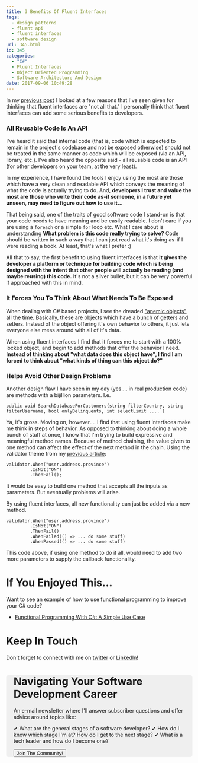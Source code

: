 ```yaml
---
title: 3 Benefits Of Fluent Interfaces
tags:
  - design patterns
  - fluent api
  - fluent interfaces
  - software design
url: 345.html
id: 345
categories:
  - "C#"
  - Fluent Interfaces
  - Object Oriented Programming
  - Software Architecture And Design
date: 2017-09-06 10:49:28
---
```


In my [previous post](https://www.blog.jamesmichaelhickey.com/exploring-fluent-interface/) I looked at a few reasons that I've seen given for thinking that fluent interfaces are "not all that." I personally think that fluent interfaces can add some serious benefits to developers.

<!--more-->

### All Reusable Code Is An API

I've heard it said that internal code (that is, code which is expected to remain in the project's codebase and not be exposed otherwise) should not be treated in the same manner as code which will be exposed (via an API, library, etc.). I've also heard the opposite said - all reusable code is an API (for other developers on your team, at the very least).

In my experience, I have found the tools I enjoy using the most are those which have a very clean and readable API which conveys the meaning of what the code is actually trying to do. And, **developers I trust and value the most are those who write their code as-if someone, in a future yet unseen, may need to figure out how to use it...**

That being said, one of the traits of good software code I stand-on is that your code needs to have meaning and be easily readable. I don't care if you are using a `foreach` or a simple `for` loop etc. What I care about is understanding **What problem is this code really trying to solve?** Code should be written in such a way that I can just read what it's doing as-if I were reading a book. At least, that's what I prefer :)

All that to say, the first benefit to using fluent interfaces is that **it gives the developer a platform or technique for building code which is being designed with the intent that other people will actually be reading (and maybe reusing) this code.** It's not a silver bullet, but it can be very powerful if approached with this in mind.

### It Forces You To Think About What Needs To Be Exposed

When dealing with C# based projects, I see the dreaded ["anemic objects"](https://en.wikipedia.org/wiki/Anemic_domain_model) all the time. Basically, these are objects which have a bunch of getters and setters. Instead of the object offering it's own behavior to others, it just lets everyone else mess around with all of it's data.

When using fluent interfaces I find that it forces me to start with a 100% locked object, and begin to add methods that offer the behavior I need. **Instead of thinking about "what data does this object have", I find I am forced to think about "what kinds of thing can this object do?"**

### Helps Avoid Other Design Problems

Another design flaw I have seen in my day (yes.... in real production code) are methods with a bijillion parameters. I.e.

```
public void SearchDatabaseForCustomers(string filterCountry, string filterUsername, bool onlyDelinquents, int selectLimit .... )
```

Ya, it's gross. Moving on, however.... I find that using fluent interfaces make me think in steps of behavior. As opposed to thinking about doing a whole bunch of stuff at once, I know that I'm trying to build expressive and meaningful method names. Because of method chaining, the value given to one method can affect the effect of the next method in the chain. Using the validator theme from my [previous article](https://www.blog.jamesmichaelhickey.com/exploring-fluent-interface/):

```
validator.When("user.address.province")
         .IsNot("ON")
         .ThenFail();
```

It would be easy to build one method that accepts all the inputs as parameters. But eventually problems will arise.

By using fluent interfaces, all new functionality can just be added via a new method.

```
validator.When("user.address.province")
         .IsNot("ON")
         .ThenFail()
         .WhenFailed(() => ... do some stuff)
         .WhenPassed(() => ... do some stuff)
```

This code above, if using one method to do it all, would need to add two more parameters to supply the callback functionality.

# If You Enjoyed This...

Want to see an example of how to use functional programming to improve your C# code?

- [Functional Programming With C#: A Simple Use Case](https://www.blog.jamesmichaelhickey.com/csharp-functional-programming-a-simple-use-case/)

# Keep In Touch

Don't forget to connect with me on [twitter](https://twitter.com/jamesmh_dev) or [LinkedIn](https://www.linkedin.com/in/jamesmhickey/)!

<div style="padding:0   20px; border-radius:6px; background-color: #efefef; margin-bottom:50px; margin-top:20px">
    <h1 class="margin-bottom:0"> Navigating Your Software Development Career
</h1>
An e-mail newsletter where I'll answer subscriber questions and offer advice around topics like:

✔ What are the general stages of a software developer?
✔ How do I know which stage I'm at? How do I get to the next stage?
✔ What is a tech leader and how do I become one?


<div class="text-center">
    <a href="http://eepurl.com/gdIV5X">
        <button class="btn btn-sign-up" style="margin-top:0;margin-bottom:0">Join The Community!</button>
    </a>
</div>
</div>